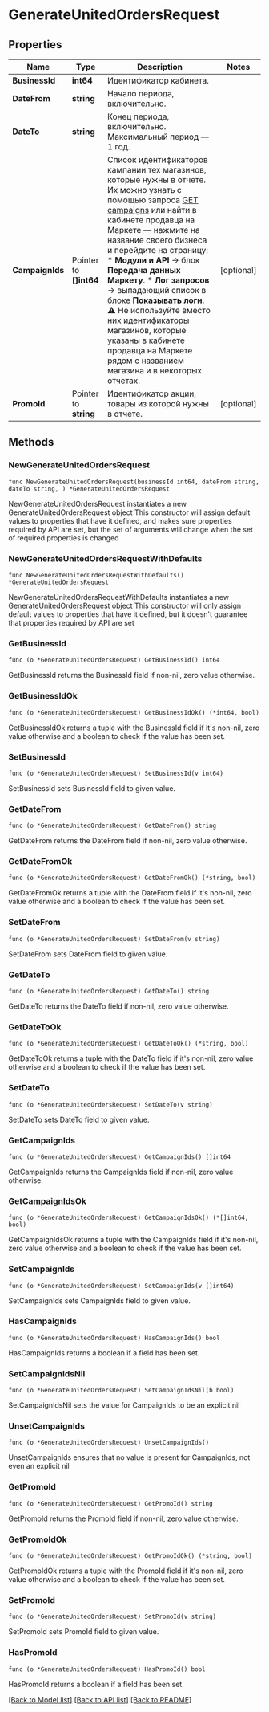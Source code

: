 # GenerateUnitedOrdersRequest

## Properties

Name | Type | Description | Notes
------------ | ------------- | ------------- | -------------
**BusinessId** | **int64** | Идентификатор кабинета. | 
**DateFrom** | **string** | Начало периода, включительно. | 
**DateTo** | **string** | Конец периода, включительно. Максимальный период — 1 год. | 
**CampaignIds** | Pointer to **[]int64** | Список идентификаторов кампании тех магазинов, которые нужны в отчете.  Их можно узнать с помощью запроса [GET campaigns](../../reference/campaigns/getCampaigns.md) или найти в кабинете продавца на Маркете — нажмите на название своего бизнеса и перейдите на страницу:    * **Модули и API** → блок **Передача данных Маркету**.   * **Лог запросов** → выпадающий список в блоке **Показывать логи**.  ⚠️ Не используйте вместо них идентификаторы магазинов, которые указаны в кабинете продавца на Маркете рядом с названием магазина и в некоторых отчетах.  | [optional] 
**PromoId** | Pointer to **string** | Идентификатор акции, товары из которой нужны в отчете. | [optional] 

## Methods

### NewGenerateUnitedOrdersRequest

`func NewGenerateUnitedOrdersRequest(businessId int64, dateFrom string, dateTo string, ) *GenerateUnitedOrdersRequest`

NewGenerateUnitedOrdersRequest instantiates a new GenerateUnitedOrdersRequest object
This constructor will assign default values to properties that have it defined,
and makes sure properties required by API are set, but the set of arguments
will change when the set of required properties is changed

### NewGenerateUnitedOrdersRequestWithDefaults

`func NewGenerateUnitedOrdersRequestWithDefaults() *GenerateUnitedOrdersRequest`

NewGenerateUnitedOrdersRequestWithDefaults instantiates a new GenerateUnitedOrdersRequest object
This constructor will only assign default values to properties that have it defined,
but it doesn't guarantee that properties required by API are set

### GetBusinessId

`func (o *GenerateUnitedOrdersRequest) GetBusinessId() int64`

GetBusinessId returns the BusinessId field if non-nil, zero value otherwise.

### GetBusinessIdOk

`func (o *GenerateUnitedOrdersRequest) GetBusinessIdOk() (*int64, bool)`

GetBusinessIdOk returns a tuple with the BusinessId field if it's non-nil, zero value otherwise
and a boolean to check if the value has been set.

### SetBusinessId

`func (o *GenerateUnitedOrdersRequest) SetBusinessId(v int64)`

SetBusinessId sets BusinessId field to given value.


### GetDateFrom

`func (o *GenerateUnitedOrdersRequest) GetDateFrom() string`

GetDateFrom returns the DateFrom field if non-nil, zero value otherwise.

### GetDateFromOk

`func (o *GenerateUnitedOrdersRequest) GetDateFromOk() (*string, bool)`

GetDateFromOk returns a tuple with the DateFrom field if it's non-nil, zero value otherwise
and a boolean to check if the value has been set.

### SetDateFrom

`func (o *GenerateUnitedOrdersRequest) SetDateFrom(v string)`

SetDateFrom sets DateFrom field to given value.


### GetDateTo

`func (o *GenerateUnitedOrdersRequest) GetDateTo() string`

GetDateTo returns the DateTo field if non-nil, zero value otherwise.

### GetDateToOk

`func (o *GenerateUnitedOrdersRequest) GetDateToOk() (*string, bool)`

GetDateToOk returns a tuple with the DateTo field if it's non-nil, zero value otherwise
and a boolean to check if the value has been set.

### SetDateTo

`func (o *GenerateUnitedOrdersRequest) SetDateTo(v string)`

SetDateTo sets DateTo field to given value.


### GetCampaignIds

`func (o *GenerateUnitedOrdersRequest) GetCampaignIds() []int64`

GetCampaignIds returns the CampaignIds field if non-nil, zero value otherwise.

### GetCampaignIdsOk

`func (o *GenerateUnitedOrdersRequest) GetCampaignIdsOk() (*[]int64, bool)`

GetCampaignIdsOk returns a tuple with the CampaignIds field if it's non-nil, zero value otherwise
and a boolean to check if the value has been set.

### SetCampaignIds

`func (o *GenerateUnitedOrdersRequest) SetCampaignIds(v []int64)`

SetCampaignIds sets CampaignIds field to given value.

### HasCampaignIds

`func (o *GenerateUnitedOrdersRequest) HasCampaignIds() bool`

HasCampaignIds returns a boolean if a field has been set.

### SetCampaignIdsNil

`func (o *GenerateUnitedOrdersRequest) SetCampaignIdsNil(b bool)`

 SetCampaignIdsNil sets the value for CampaignIds to be an explicit nil

### UnsetCampaignIds
`func (o *GenerateUnitedOrdersRequest) UnsetCampaignIds()`

UnsetCampaignIds ensures that no value is present for CampaignIds, not even an explicit nil
### GetPromoId

`func (o *GenerateUnitedOrdersRequest) GetPromoId() string`

GetPromoId returns the PromoId field if non-nil, zero value otherwise.

### GetPromoIdOk

`func (o *GenerateUnitedOrdersRequest) GetPromoIdOk() (*string, bool)`

GetPromoIdOk returns a tuple with the PromoId field if it's non-nil, zero value otherwise
and a boolean to check if the value has been set.

### SetPromoId

`func (o *GenerateUnitedOrdersRequest) SetPromoId(v string)`

SetPromoId sets PromoId field to given value.

### HasPromoId

`func (o *GenerateUnitedOrdersRequest) HasPromoId() bool`

HasPromoId returns a boolean if a field has been set.


[[Back to Model list]](../README.md#documentation-for-models) [[Back to API list]](../README.md#documentation-for-api-endpoints) [[Back to README]](../README.md)


